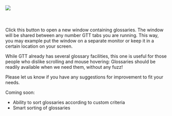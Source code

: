 <img class="cth-icon-large" style="float:left;margin-right:15px" src="/icons/upper/application--plus.png"/>
<br><br><br><br>
Click this button to open a new window containing glossaries. The window will be shared between any number GTT tabs you are running. This way, you may example put the window on a separate monitor or keep it in a certain location on your screen.

While GTT already has several glossary facilities, this one is useful for those people who dislike scrolling and mouse hovering: Glossaries should be readily available when we need them, without any fuzz!

Please let us know if you have any suggestions for improvement to fit your needs.

Coming soon:
* Ability to sort glossaries according to custom criteria
* Smart sorting of glossaries